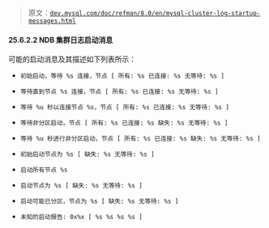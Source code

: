 > 原文：[`dev.mysql.com/doc/refman/8.0/en/mysql-cluster-log-startup-messages.html`](https://dev.mysql.com/doc/refman/8.0/en/mysql-cluster-log-startup-messages.html)

#### 25.6.2.2 NDB 集群日志启动消息

可能的启动消息及其描述如下列表所示：

+   `初始启动，等待 %s 连接，节点 [ 所有: %s 已连接: %s 无等待: %s ]`

+   `等待直到节点 %s 连接，节点 [ 所有: %s 已连接: %s 无等待: %s ]`

+   `等待 %u 秒以连接节点 %s，节点 [ 所有: %s 已连接: %s 无等待: %s ]`

+   `等待非分区启动，节点 [ 所有: %s 已连接: %s 缺失: %s 无等待: %s ]`

+   `等待 %u 秒进行非分区启动，节点 [ 所有: %s 已连接: %s 缺失: %s 无等待: %s ]`

+   `初始启动节点为 %s [ 缺失: %s 无等待: %s ]`

+   `启动所有节点 %s`

+   `启动节点为 %s [ 缺失: %s 无等待: %s ]`

+   `启动可能已分区，节点为 %s [ 缺失: %s 无等待: %s ]`

+   `未知的启动报告: 0x%x [ %s %s %s %s ]`
